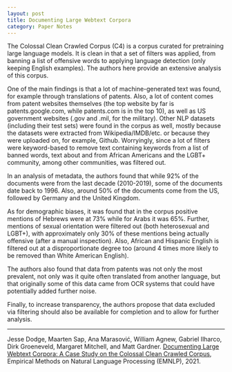 ```yaml
---
layout: post
title: Documenting Large Webtext Corpora
category: Paper Notes
---
```


The Colossal Clean Crawled Corpus (C4) is a corpus curated for pretraining large language models. It is clean in that a set of filters was applied, from banning a list of offensive words to applying language detection (only keeping English examples). The authors here provide an extensive analysis of this corpus.

One of the main findings is that a lot of machine-generated text was found, for example through translations of patents. Also, a lot of content comes from patent websites themselves (the top website by far is patents.google.com, while patents.com is in the top 10), as well as US government websites (.gov and .mil, for the military). Other NLP datasets (including their test sets) were found in the corpus as well, mostly because the datasets were extracted from Wikipedia/IMDB/etc. or because they were uploaded on, for example, Github. Worryingly, since a lot of filters were keyword-based to remove text containing keywords from a list of banned words, text about and from African Americans and the LGBT+ community, among other communities, was filtered out.

In an analysis of metadata, the authors found that while 92\% of the documents were from the last decade (2010-2019), some of the documents date back to 1996. Also, around 50\% of the documents come from the US, followed by Germany and the United Kingdom.

As for demographic biases, it was found that in the corpus positive mentions of Hebrews were at 73\% while for Arabs it was 65\%. Further, mentions of sexual orientation were filtered out (both heterosexual and LGBT+), with approximately only 30\% of these mentions being actually offensive (after a manual inspection). Also, African and Hispanic English is filtered out at a disproportionate degree too (around 4 times more likely to be removed than White American English).

The authors also found that data from patents was not only the most prevalent, not only was it quite often translated from another language, but that originally some of this data came from OCR systems that could have potentially added further noise.

Finally, to increase transparency, the authors propose that data excluded via filtering should also be available for completion and to allow for further analysis.

---
Jesse Dodge, Maarten Sap, Ana Marasović, William Agnew, Gabriel Ilharco, Dirk Groeneveld, Margaret Mitchell, and Matt Gardner. [Documenting Large Webtext Corpora: A Case Study on the Colossal Clean Crawled Corpus](https://arxiv.org/abs/2104.08758), Empirical Methods on Natural Language Processing (EMNLP), 2021.
